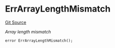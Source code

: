 # ErrArrayLengthMismatch
[Git Source](https://github.com/Crossbell-Box/Crossbell-Contracts/blob/7dd103c70343d6410d08f7bb25b0b513c4d92016/contracts/libraries/Error.sol)

*Array length mismatch*


```solidity
error ErrArrayLengthMismatch();
```

